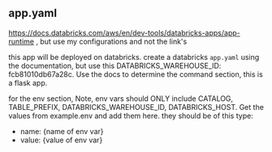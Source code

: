 ## app.yaml

https://docs.databricks.com/aws/en/dev-tools/databricks-apps/app-runtime , but use my configurations and not the link's

this app will be deployed on databricks. create a databricks `app.yaml` using the documentation, but use this DATABRICKS_WAREHOUSE_ID: fcb81010db67a28c. Use the docs to determine the command section, this is a flask app.

for the env section, Note, env vars should ONLY include CATALOG, TABLE_PREFIX, DATABRICKS_WAREHOUSE_ID, DATABRICKS_HOST. Get the values from example.env and add them here. they should be of this type:

-   name: {name of env var}
-   value: {value of env var}

<!--  Today we will use another method to deploy the app. Ignore this comment.

## databricks.yaml

Create a `databricks.yml` file in the root of the project with the following structure:

-   `bundle` section with the app name
-   `workspace` section specifying:
    -   `root_path`: The deployment path in Databricks workspace (/Workspace/Shared/wlukebarnes/20250605demos)
    -   `host`: The Databricks host URL
-   `permissions` section with level: CAN_MANAGE for group_name: users
-   `targets` section with default workspace configuration

The file should be placed in the root of the project, and will be used to deploy the code as an asset bundle to the specified workspace path. The host should be set to "e2-demo-west.cloud.databricks.com" as specified in the environment.

Note: The actual app configuration (name, warehouse ID, etc.) will be handled by the Databricks notebook that creates the app infrastructure, rather than in this YAML file.

### Deploy.sh

Create a `deploy.sh` file in the root of the project that deploys the bundle using the service principal whose secrets are in .env. it should load the whole .env to environment vars in this script. -->
